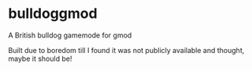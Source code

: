 # bulldoggmod
A British bulldog gamemode for gmod

Built due to boredom till I found it was not publicly available and thought, maybe it should be!
